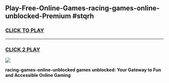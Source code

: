 
## Play-Free-Online-Games-racing-games-online-unblocked-Premium #stqrh
<h3>
<a href="https://premium.freeplayer.one?title=racing-games-online-unblocked&ref=8M">CLICK TO PLAY</a></h3>
<hr>

<h3>
<a href="https://premium.freeplayer.one?title=racing-games-online-unblocked&ref=8M">CLICK 2 PLAY</a>
  
</h3>

<a href="https://premium.freeplayer.one?title=racing-games-online-unblocked&ref=8M"><img src="https://clearcache.store/games.png"></a>


**racing-games-online-unblocked games unblocked: Your Gateway to Fun and Accessible Online Gaming**
